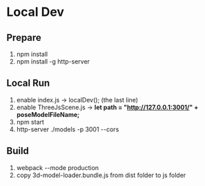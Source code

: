 # Local Dev

## Prepare
1. npm install
2. npm install -g http-server

## Local Run
1. enable index.js -> localDev(); (the last line)
2. enable ThreeJsScene.js -> **let path = "http://127.0.0.1:3001/" + poseModelFileName;**
3. npm start
4. http-server ./models -p 3001 --cors

## Build
1. webpack --mode production
2. copy 3d-model-loader.bundle.js from dist folder to js folder
